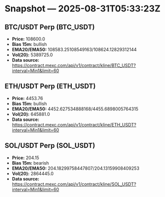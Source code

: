 # Snapshot — 2025-08-31T05:33:23Z

## BTC/USDT Perp (BTC_USDT)
- **Price:** 108600.0
- **Bias 15m:** bullish
- **EMA20/EMA50:** 108583.25108549163/108624.12829312144
- **Vol(20):** 5389725.0
- **Data source:** https://contract.mexc.com/api/v1/contract/kline/BTC_USDT?interval=Min1&limit=60

## ETH/USDT Perp (ETH_USDT)
- **Price:** 4453.76
- **Bias 15m:** bullish
- **EMA20/EMA50:** 4452.627534888168/4455.6898005764315
- **Vol(20):** 645881.0
- **Data source:** https://contract.mexc.com/api/v1/contract/kline/ETH_USDT?interval=Min1&limit=60

## SOL/USDT Perp (SOL_USDT)
- **Price:** 204.15
- **Bias 15m:** bearish
- **EMA20/EMA50:** 204.18299758447807/204.13159908409253
- **Vol(20):** 2864445.0
- **Data source:** https://contract.mexc.com/api/v1/contract/kline/SOL_USDT?interval=Min1&limit=60
